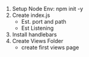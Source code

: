 
1. Setup Node Env: npm init -y
2. Create index.js
    - Est. port and path
    - Est Listening
3. Install handlebars
3. Create Views Folder
    - create first views page
